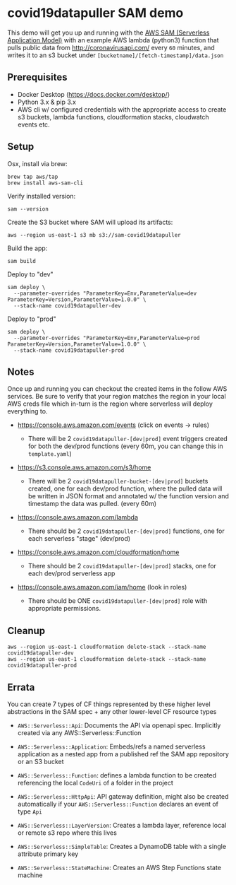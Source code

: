 # covid19datapuller SAM demo

This demo will get you up and running with the [AWS SAM (Serverless Application Model)](https://aws.amazon.com/serverless/sam/) with an example AWS lambda (python3) function that pulls public data from http://coronavirusapi.com/ every `60` minutes, and writes it to an s3 bucket under `[bucketname]/[fetch-timestamp]/data.json`

## Prerequisites

* Docker Desktop (https://docs.docker.com/desktop/)
* Python 3.x & pip 3.x
* AWS cli w/ configured credentials with the appropriate access to create s3 buckets, lambda functions, cloudformation stacks, cloudwatch events etc.

## Setup

Osx, install via brew:
```
brew tap aws/tap
brew install aws-sam-cli
```

Verify installed version:
```
sam --version
```

Create the S3 bucket where SAM will upload its artifacts:
```
aws --region us-east-1 s3 mb s3://sam-covid19datapuller
```

Build the app:
```
sam build 
```

Deploy to "dev"
```
sam deploy \
  --parameter-overrides "ParameterKey=Env,ParameterValue=dev ParameterKey=Version,ParameterValue=1.0.0" \
  --stack-name covid19datapuller-dev
```

Deploy to "prod"
```
sam deploy \
  --parameter-overrides "ParameterKey=Env,ParameterValue=prod ParameterKey=Version,ParameterValue=1.0.0" \
  --stack-name covid19datapuller-prod
```

## Notes

Once up and running you can checkout the created items in the follow AWS services. Be sure to verify that your region matches the region in your local AWS creds file which in-turn is the region where serverless will deploy everything to.

* https://console.aws.amazon.com/events (click on events -> rules)
  * There will be 2 `covid19datapuller-[dev|prod]` event triggers created for both the dev/prod functions (every 60m, you can change this in `template.yaml`)
  
* https://s3.console.aws.amazon.com/s3/home
  * There will be 2 `covid19datapuller-bucket-[dev|prod]` buckets created, one for each dev/prod function, where the pulled data will be written in JSON format and annotated w/ the function version and timestamp the data was pulled. (every 60m)
  
* https://console.aws.amazon.com/lambda
  * There should be 2 `covid19datapuller-[dev|prod]` functions, one for each serverless "stage" (dev/prod)

* https://console.aws.amazon.com/cloudformation/home
    * There should be 2 `covid19datapuller-[dev|prod]` stacks, one for each dev/prod serverless app
  
* https://console.aws.amazon.com/iam/home (look in roles)
  * There should be ONE `covid19datapuller-[dev|prod]` role with appropriate permissions. 

## Cleanup
```
aws --region us-east-1 cloudformation delete-stack --stack-name covid19datapuller-dev
aws --region us-east-1 cloudformation delete-stack --stack-name covid19datapuller-prod
```

## Errata

You can create 7 types of CF things represented by these higher level abstractions in the SAM spec + any other lower-level CF resource types

* `AWS::Serverless::Api`: Documents the API via openapi spec. Implicitly created via any AWS::Serverless::Function
  
* `AWS::Serverless::Application`: Embeds/refs a named serverless application as a nested app from a published ref the SAM app repository or an S3 bucket 
  
* `AWS::Serverless::Function`: defines a lambda function to be created referencing the local `CodeUri` of a folder in the project 

* `AWS::Serverless::HttpApi`: API gateway definition, might also be created automatically if your `AWS::Serverless::Function` declares an event of type `Api`

* `AWS::Serverless::LayerVersion`: Creates a lambda layer, reference local or remote s3 repo where this lives

* `AWS::Serverless::SimpleTable`: Creates a DynamoDB table with a single attribute primary key

* `AWS::Serverless::StateMachine`: Creates an AWS Step Functions state machine
